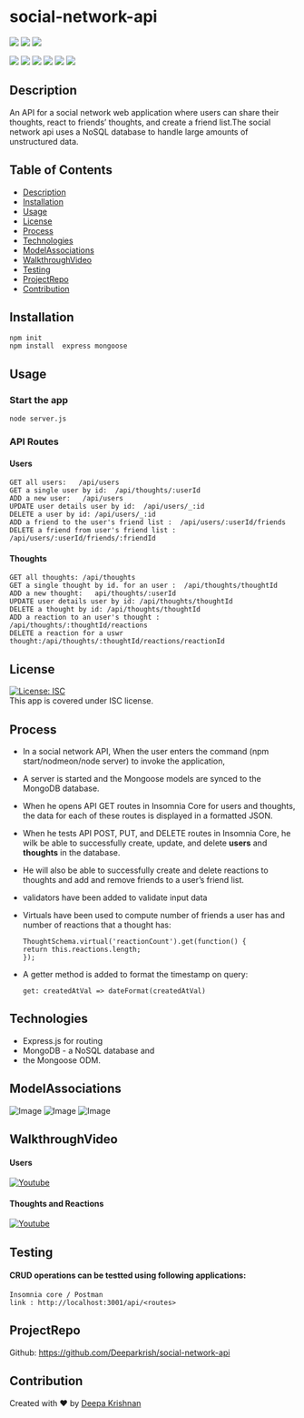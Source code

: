 # social-network-api
  <p align="left">
    <img src="https://img.shields.io/github/repo-size/deeparkrish/social-network-api" />
    <img src="https://img.shields.io/github/issues/deeparkrish/social-network-api" />
    <img src="https://img.shields.io/github/last-commit/deeparkrish/social-network-api" >       
  </p>
  <p align="left"> 
     <img src="https://img.shields.io/github/languages/top/deeparkrish/social-network-api"/>
    <img src="https://img.shields.io/badge/Mongoose-yellow" />
    <img src="https://img.shields.io/badge/MongoDB-blue"  />
    <img src="https://img.shields.io/badge/-node.js-green" />
    <img src="https://img.shields.io/badge/-express-red" >
    <img src="https://img.shields.io/badge/-Javascript 'Date'-orange" >
</p>

 ## Description
  An API for a social network web application where users can share their thoughts, react to friends’ thoughts, and create a friend list.The social network api uses a NoSQL database to handle large amounts of unstructured data.

 
  ## Table of Contents 
  * [Description](#description)
  * [Installation](#installation)
  * [Usage](#usage)
  * [License](#license)
  * [Process](#process)
  * [Technologies](#technologies)
  * [ModelAssociations](#modelassociations)
  * [WalkthroughVideo](#walkthroughvideo)
  * [Testing](#testing)
  * [ProjectRepo](#projectrepo)
  * [Contribution](#contribution)
  
  
  ##  Installation
    npm init
    npm install  express mongoose

  ##  Usage
  ### Start the app
    node server.js
    
  ### API Routes 
  #### Users 
    GET all users:   /api/users
    GET a single user by id:  /api/thoughts/:userId
    ADD a new user:   /api/users
    UPDATE user details user by id:  /api/users/_:id
    DELETE a user by id: /api/users/_:id
    ADD a friend to the user's friend list :  /api/users/:userId/friends
    DELETE a friend from user's friend list : /api/users/:userId/friends/:friendId
 #### Thoughts
    GET all thoughts: /api/thoughts
    GET a single thought by id. for an user :  /api/thoughts/thoughtId
    ADD a new thought:   api/thoughts/:userId
    UPDATE user details user by id: /api/thoughts/thoughtId
    DELETE a thought by id: /api/thoughts/thoughtId
    ADD a reaction to an user's thought :  /api/thoughts/:thoughtId/reactions
    DELETE a reaction for a uswr thought:/api/thoughts/:thoughtId/reactions/reactionId
 
  ## License 
  [![License: ISC](https://img.shields.io/badge/License-ISC-blue.svg)](https://opensource.org/licenses/ISC)<br />
  This app is covered under ISC license.
  
  ## Process
  * In a social network API, When the user enters the command (npm start/nodmeon/node server) to invoke the application,
  * A server is started and the Mongoose models are synced to the MongoDB database.
  * When he opens API GET routes in Insomnia Core for users and thoughts, the data for each of these routes is displayed in a formatted JSON.
  * When he tests API POST, PUT, and DELETE routes in Insomnia Core, he wilk be able to successfully create, update, and delete **users** and **thoughts** in the       database.
  * He will also be able to successfully create and delete reactions to thoughts and add and remove friends to a user’s friend list.
  * validators have been added to validate input data 
  * Virtuals have been used to compute number of friends a user has  and number of reactions that a thought has:
        
        ThoughtSchema.virtual('reactionCount').get(function() {
        return this.reactions.length;
        });   
      
  * A  getter method  is added to format the timestamp on query:
       
        get: createdAtVal => dateFormat(createdAtVal)
  
    
  ## Technologies 
  * Express.js for routing 
  * MongoDB - a NoSQL database and 
  * the Mongoose ODM. 
 
  
  ## ModelAssociations
  ![Image](https://github.com/Deeparkrish/social-network-api/blob/main/src/assets/images/users.png)
  ![Image](https://github.com/Deeparkrish/social-network-api/blob/main/src/assets/images/Thoughts.png)
  ![Image](https://github.com/Deeparkrish/social-network-api/blob/main/src/assets/images/reactions.png)
  
  ## WalkthroughVideo
  ####  Users
  [![Youtube](https://img.youtube.com/vi/BqXsYeAYSTI/0.jpg)](https://www.youtube.com/embed/BqXsYeAYSTI)
  ####  Thoughts and Reactions 
  [![Youtube](https://img.youtube.com/vi/o68Huklgxd4/0.jpg)](https://www.youtube.com/embed/o68Huklgxd4)

  ## Testing
  ####  CRUD operations can be testted using following applications:
    Insomnia core / Postman   
    link : http://localhost:3001/api/<routes>
  

  ## ProjectRepo 
  Github: https://github.com/Deeparkrish/social-network-api

  ## Contribution
  Created with ❤️ by [Deepa Krishnan](https://github.com/DeeparKrish/README-generator)
  






